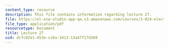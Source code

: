 ```yaml
---
content_type: resource
description: This file contains information regarding lecture 27.
file: https://ol-ocw-studio-app-qa.s3.amazonaws.com/courses/3-024-electronic-optical-and-magnetic-properties-of-materials-spring-2013/dcfc02e1d53ecc6a341313a47f17d369_MIT3_024S13_2012lec27.pdf
file_type: application/pdf
resourcetype: Document
title: Lecture 27
uid: dcfc02e1-d53e-cc6a-3413-13a47f17d369
---
```

